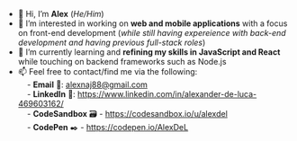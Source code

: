 - 👋 Hi, I’m **Alex** (*He/Him*)
- 👀 I’m interested in working on **web and mobile applications** with a focus on front-end development (*while still having expereience with back-end development and having previous full-stack roles*) 
- 🌱 I’m currently learning and **refining my skills in JavaScript and React** while touching on backend frameworks such as Node.js
- 📫 Feel free to contact/find me via the following:<br />
&nbsp;&nbsp;&nbsp;&nbsp;- **Email** 📧: alexnaj88@gmail.com <br />
&nbsp;&nbsp;&nbsp;&nbsp;- **LinkedIn** 👥: https://www.linkedin.com/in/alexander-de-luca-469603162/ <br />
&nbsp;&nbsp;&nbsp;&nbsp;- **CodeSandbox** 🗃️ - https://codesandbox.io/u/alexdel <br />
&nbsp;&nbsp;&nbsp;&nbsp;- **CodePen** ✒️ - https://codepen.io/AlexDeL <br />

<!---
AlexDeL8/AlexDeL8 is a ✨ special ✨ repository because its `README.md` (this file) appears on your GitHub profile.
You can click the Preview link to take a look at your changes.
--->
